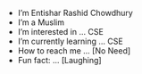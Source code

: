 - I’m Entishar Rashid Chowdhury
- I’m a Muslim
- I’m interested in ... CSE
- I’m currently learning ... CSE
- How to reach me ... [No Need]
- Fun fact: ... [Laughing]
<!---
ENTISHAR-RASHID-CHOWDHURY/ENTISHAR-RASHID-CHOWDHURY is a ✨ special ✨ repository because its `README.md` (this file) appears on your GitHub profile.
You can click the Preview link to take a look at your changes.
--->
